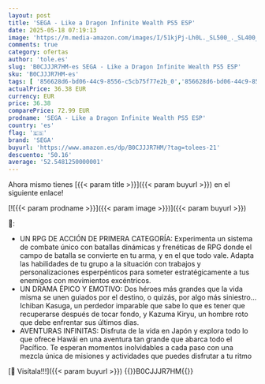 ```yaml
---
layout: post
title: 'SEGA - Like a Dragon Infinite Wealth PS5 ESP'
date: 2025-05-18 07:19:13
image: 'https://m.media-amazon.com/images/I/51kjPj-Lh0L._SL500_._SL400_.jpg'
comments: true
category: ofertas
author: 'tole.es'
slug: 'B0CJJJR7HM-es SEGA - Like a Dragon Infinite Wealth PS5 ESP'
sku: 'B0CJJJR7HM-es'
tags: [ '856628d6-bd06-44c9-8556-c5cb75f77e2b_0','856628d6-bd06-44c9-8556-c5cb75f77e2b_2201','856628d6-bd06-44c9-8556-c5cb75f77e2b_3601','Arborist Merchandising Root','Hardware y juegos para PlayStation 5','Juegos para PlayStation 5','Preventa de Videojuegos','Self Service','Special Features Stores','Videojuegos','Videojuegos más esperados','ps5','sega','🇪🇸', ]
actualPrice: 36.38 EUR
currency: EUR
price: 36.38
comparePrice: 72.99 EUR
prodname: 'SEGA - Like a Dragon Infinite Wealth PS5 ESP'
country: 'es'
flag: '🇪🇸'
brand: 'SEGA'
buyurl: 'https://www.amazon.es/dp/B0CJJJR7HM/?tag=tolees-21'
descuento: '50.16'
average: '52.5481250000001'
---
```


Ahora mismo tienes [{{< param title >}}]({{< param buyurl >}}) en el siguiente enlace!

[![{{< param prodname >}}]({{< param image >}})]({{< param buyurl >}})

🔎:

- UN RPG DE ACCIÓN DE PRIMERA CATEGORÍA: Experimenta un sistema de combate único con batallas dinámicas y frenéticas de RPG donde el campo de batalla se convierte en tu arma, y en el que todo vale. Adapta las habilidades de tu grupo a la situación con trabajos y personalizaciones esperpénticos para someter estratégicamente a tus enemigos con movimientos excéntricos.
- UN DRAMA ÉPICO Y EMOTIVO: Dos héroes más grandes que la vida misma se unen guiados por el destino, o quizás, por algo más siniestro… Ichiban Kasuga, un perdedor imparable que sabe lo que es tener que recuperarse después de tocar fondo, y Kazuma Kiryu, un hombre roto que debe enfrentar sus últimos días.
- AVENTURAS INFINITAS: Disfruta de la vida en Japón y explora todo lo que ofrece Hawái en una aventura tan grande que abarca todo el Pacífico. Te esperan momentos inolvidables a cada paso con una mezcla única de misiones y actividades que puedes disfrutar a tu ritmo

[🛒 Visítala!!!]({{< param buyurl >}})
{{<world>}}B0CJJJR7HM{{</world>}}
